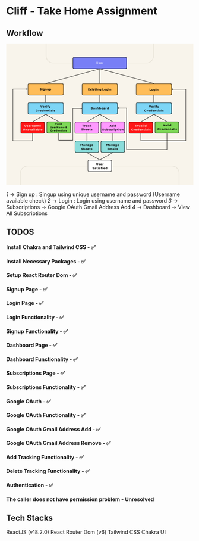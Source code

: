 # Cliff - Take Home Assignment

## Workflow

<img src="/client/src/assets/User.png" class="width: 100%;" alt="Talkline Social Media Application" />

*1* -> Sign up : Singup using unique username and password (Username available check) 
*2* -> Login : Login using username and password
*3* -> Subscriptions -> Google OAuth Gmail Address Add
*4* -> Dashboard -> View All Subscriptions

## TODOS
#### Install Chakra and Tailwind CSS - ✅
#### Install Necessary Packages - ✅
#### Setup React Router Dom - ✅
#### Signup Page - ✅
#### Login Page - ✅
#### Login Functionality - ✅
#### Signup Functionality - ✅
#### Dashboard Page - ✅
#### Dashboard Functionality - ✅
#### Subscriptions Page - ✅
#### Subscriptions Functionality - ✅
#### Google OAuth - ✅
#### Google OAuth Functionality - ✅
#### Google OAuth Gmail Address Add - ✅
#### Google OAuth Gmail Address Remove - ✅
#### Add Tracking Functionality - ✅
#### Delete Tracking Functionality - ✅
#### Authentication - ✅
#### The caller does not have permission problem - Unresolved





## Tech Stacks

ReactJS (v18.2.0)
React Router Dom (v6)
Tailwind CSS
Chakra UI
